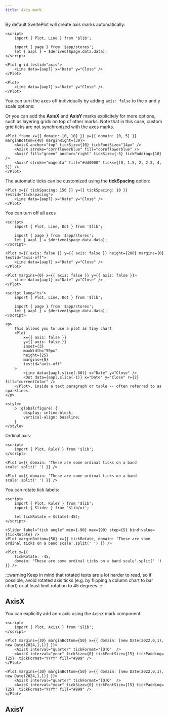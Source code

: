```yaml
---
title: Axis mark
---
```



By default SveltePlot will create axis marks automatically:

```svelte live
<script>
    import { Plot, Line } from '$lib';

    import { page } from '$app/stores';
    let { aapl } = $derived($page.data.data);
</script>

<Plot grid testid="axis">
    <Line data={aapl} x="Date" y="Close" />
</Plot>
```

```svelte
<Plot>
    <Line data={aapl} x="Date" y="Close" />
</Plot>
```

You can turn the axes off individually by adding `axis: false` to the x and y scale options:

Or you can add the **AxisX** and **AxisY** marks explicitely for more options, such as
layering grids on top of other marks. Note that in this case, custom grid ticks are not synchronized
with the axes marks.

```svelte
<Plot frame x={{ domain: [0, 10] }} y={{ domain: [0, 5] }} marginBottom={40} marginRight={30}>
    <AxisX anchor="top" tickSize={10} tickFontSize="14px" />
    <AxisX stroke="cornflowerblue" fill="cornflowerblue" />
    <AxisY fill="green" anchor="right" tickSize={-5} tickPadding={10} />
    <AxisY stroke="magenta" fill="#dd0000" ticks={[0, 1.5, 2, 2.5, 4, 5]} />
</Plot>
```

The automatic ticks can be customized using the <b>tickSpacing</b> option:

```svelte
<Plot x={{ tickSpacing: 150 }} y={{ tickSpacing: 10 }} testid="tickspacing">
    <Line data={aapl} x="Date" y="Close" />
</Plot>
```

You can turn off all axes

```svelte live
<script>
    import { Plot, Line, Dot } from '$lib';

    import { page } from '$app/stores';
    let { aapl } = $derived($page.data.data);
</script>

<Plot x={{ axis: false }} y={{ axis: false }} height={200} margins={0} testid="axis-off">
    <Line data={aapl} x="Date" y="Close" />
</Plot>
```

```svelte
<Plot margins={0} x={{ axis: false }} y={{ axis: false }}>
    <Line data={aapl} x="Date" y="Close" />
</Plot>
```

```svelte live
<script lang="ts">
    import { Plot, Line, Dot } from '$lib';

    import { page } from '$app/stores';
    let { aapl } = $derived($page.data.data);
</script>

<p>
    This allows you to use a plot as tiny chart
    <Plot
        x={{ axis: false }}
        y={{ axis: false }}
        inset={3}
        maxWidth="50px"
        height={25}
        margins={0}
        testid="axis-off"
    >
        <Line data={aapl.slice(-60)} x="Date" y="Close" />
        <Dot data={aapl.slice(-1)} x="Date" y="Close" r={2} fill="currentColor" />
    </Plot>, inside a text paragraph or table -- often referred to as sparklines.
</p>

<style>
    p :global(figure) {
        display: inline-block;
        vertical-align: baseline;
    }
</style>
```

Ordinal axis:

```svelte live
<script>
    import { Plot, RuleY } from '$lib';
</script>

<Plot x={{ domain: 'These are some ordinal ticks on a band scale'.split(' ') }} />
```

```svelte
<Plot x={{ domain: 'These are some ordinal ticks on a band scale'.split(' ') }} />
```

You can rotate tick labels:

```svelte live
<script>
    import { Plot, RuleY } from '$lib';
    import { Slider } from '$lib/ui';

    let tickRotate = $state(-45);
</script>

<Slider label="tick angle" min={-90} max={90} step={5} bind:value={tickRotate} />
<Plot marginBottom={50} x={{ tickRotate, domain: 'These are some ordinal ticks on a band scale'.split(' ') }} />
```

```svelte
<Plot x={{ 
    tickRotate: -45,
    domain: 'These are some ordinal ticks on a band scale'.split(' ') }} />
```

:::warning
Keep in mind that rotated texts are a lot harder to read, so if possible, avoid rotated axis ticks (e.g. by flipping a column chart to bar chart) or at least limit rotation to 45 degrees.
:::

## AxisX

You can explicitly add an x axis using the `AxisX` mark component:

```svelte live
<script>
    import { Plot, AxisX } from '$lib';
</script>

<Plot margins={30} marginBottom={50} x={{ domain: [new Date(2022,0,1), new Date(2024,1,1)] }}>
    <AxisX interval="quarter" tickFormat="[Q]Q"  />
    <AxisX interval="year" tickSize={0} tickFontSize={15} tickPadding={25}  tickFormat="YYYY" fill="#999" />
</Plot>
```

```svelte
<Plot margins={30} marginBottom={50} x={{ domain: [new Date(2022,0,1), new Date(2024,1,1)] }}>
    <AxisX interval="quarter" tickFormat="[Q]Q"  />
    <AxisX interval="year" tickSize={0} tickFontSize={15} tickPadding={25}  tickFormat="YYYY" fill="#999" />
</Plot>
```

## AxisY
